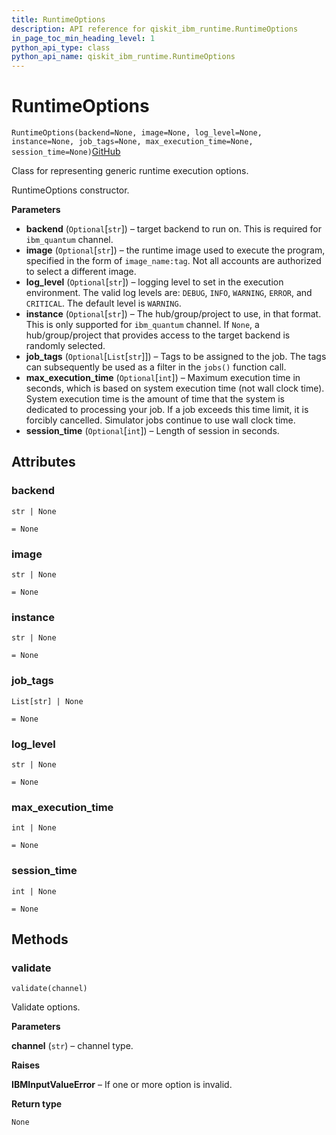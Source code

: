 ```yaml
---
title: RuntimeOptions
description: API reference for qiskit_ibm_runtime.RuntimeOptions
in_page_toc_min_heading_level: 1
python_api_type: class
python_api_name: qiskit_ibm_runtime.RuntimeOptions
---
```


# RuntimeOptions

<span id="qiskit_ibm_runtime.RuntimeOptions" />

`RuntimeOptions(backend=None, image=None, log_level=None, instance=None, job_tags=None, max_execution_time=None, session_time=None)`[GitHub](https://github.com/qiskit/qiskit-ibm-runtime/tree/stable/0.20/qiskit_ibm_runtime/runtime_options.py "view source code")

Class for representing generic runtime execution options.

RuntimeOptions constructor.

**Parameters**

*   **backend** (`Optional`\[`str`]) – target backend to run on. This is required for `ibm_quantum` channel.
*   **image** (`Optional`\[`str`]) – the runtime image used to execute the program, specified in the form of `image_name:tag`. Not all accounts are authorized to select a different image.
*   **log\_level** (`Optional`\[`str`]) – logging level to set in the execution environment. The valid log levels are: `DEBUG`, `INFO`, `WARNING`, `ERROR`, and `CRITICAL`. The default level is `WARNING`.
*   **instance** (`Optional`\[`str`]) – The hub/group/project to use, in that format. This is only supported for `ibm_quantum` channel. If `None`, a hub/group/project that provides access to the target backend is randomly selected.
*   **job\_tags** (`Optional`\[`List`\[`str`]]) – Tags to be assigned to the job. The tags can subsequently be used as a filter in the `jobs()` function call.
*   **max\_execution\_time** (`Optional`\[`int`]) – Maximum execution time in seconds, which is based on system execution time (not wall clock time). System execution time is the amount of time that the system is dedicated to processing your job. If a job exceeds this time limit, it is forcibly cancelled. Simulator jobs continue to use wall clock time.
*   **session\_time** (`Optional`\[`int`]) – Length of session in seconds.

## Attributes

<span id="qiskit_ibm_runtime.RuntimeOptions.backend" />

### backend

`str | None`

`= None`

<span id="qiskit_ibm_runtime.RuntimeOptions.image" />

### image

`str | None`

`= None`

<span id="qiskit_ibm_runtime.RuntimeOptions.instance" />

### instance

`str | None`

`= None`

<span id="qiskit_ibm_runtime.RuntimeOptions.job_tags" />

### job\_tags

`List[str] | None`

`= None`

<span id="qiskit_ibm_runtime.RuntimeOptions.log_level" />

### log\_level

`str | None`

`= None`

<span id="qiskit_ibm_runtime.RuntimeOptions.max_execution_time" />

### max\_execution\_time

`int | None`

`= None`

<span id="qiskit_ibm_runtime.RuntimeOptions.session_time" />

### session\_time

`int | None`

`= None`

## Methods

### validate

<span id="qiskit_ibm_runtime.RuntimeOptions.validate" />

`validate(channel)`

Validate options.

**Parameters**

**channel** (`str`) – channel type.

**Raises**

**IBMInputValueError** – If one or more option is invalid.

**Return type**

`None`

